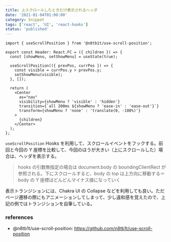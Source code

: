 ```yaml
---
title: 上スクロールしたときだけ表示されるヘッダ
date: '2021-01-04T01:00:00'
category: Snippet
tags: ['react', 'UI', 'react-hooks']
status: 'published'
---
```


```tsx
import { useScrollPosition } from '@n8tb1t/use-scroll-position';

export const Header: React.FC = ({ children }) => {
  const [showMenu, setShowMenu] = useState(true);

  useScrollPosition(({ prevPos, currPos }) => {
    const visible = currPos.y > prevPos.y;
    setShowMenu(visible);
  }, []);

  return (
    <Center
      as="nav"
      visibility={showMenu ? 'visible' : 'hidden'}
      transition={`all 200ms ${showMenu ? 'ease-in' : 'ease-out'}`}
      transform={showMenu ? 'none' : 'translate(0, -100%)'}
    >
      {children}
    </Center>
  );
};
```

`useScrollPosition` Hooks を利用して、スクロールイベントをフックする。前回と今回の Y 座標を比較して、今回のほうが大きい（上にスクロールした）場合は、ヘッダを表示する。

> hooks の引数無指定の場合は document.body の boundingClientRect が参照される。下にスクロールすると、body の top は上方向に移動する＝ body の Y 座標はどんどんマイナス値になっていく

表示トランジションには、Chakra UI の Collapse などを利用しても良い。ただページ遷移の際にもアニメーションしてしまって、少し違和感を覚えたので、上記の例ではトランジションを自筆している。

### references

- @n8tb1t/use-scroll-position: https://github.com/n8tb1t/use-scroll-position
